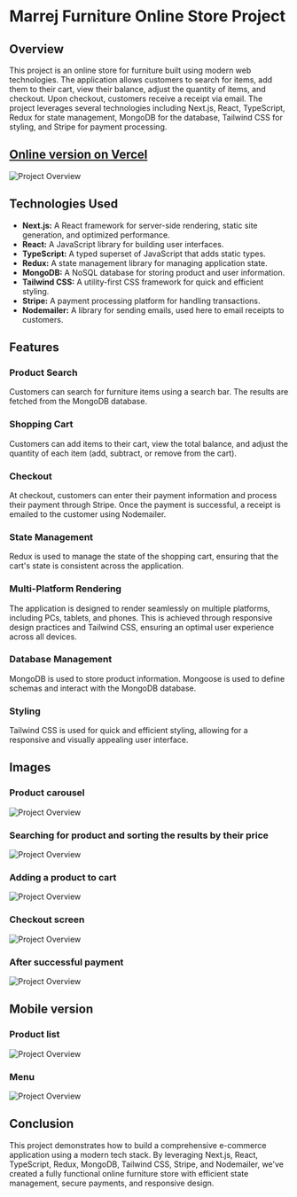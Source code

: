 # Marrej Furniture Online Store Project

## Overview

This project is an online store for furniture built using modern web technologies. The application allows customers to search for items, add them to their cart, view their balance, adjust the quantity of items, and checkout. Upon checkout, customers receive a receipt via email. The project leverages several technologies including Next.js, React, TypeScript, Redux for state management, MongoDB for the database, Tailwind CSS for styling, and Stripe for payment processing.

## [Online version on Vercel](https://marrej-furniture.vercel.app/all-products)

![Project Overview](public/readme/1.png)

## Technologies Used

- **Next.js:** A React framework for server-side rendering, static site generation, and optimized performance.
- **React:** A JavaScript library for building user interfaces.
- **TypeScript:** A typed superset of JavaScript that adds static types.
- **Redux:** A state management library for managing application state.
- **MongoDB:** A NoSQL database for storing product and user information.
- **Tailwind CSS:** A utility-first CSS framework for quick and efficient styling.
- **Stripe:** A payment processing platform for handling transactions.
- **Nodemailer:** A library for sending emails, used here to email receipts to customers.

## Features

### Product Search
Customers can search for furniture items using a search bar. The results are fetched from the MongoDB database.

### Shopping Cart
Customers can add items to their cart, view the total balance, and adjust the quantity of each item (add, subtract, or remove from the cart).

### Checkout
At checkout, customers can enter their payment information and process their payment through Stripe. Once the payment is successful, a receipt is emailed to the customer using Nodemailer.

### State Management
Redux is used to manage the state of the shopping cart, ensuring that the cart's state is consistent across the application.

### Multi-Platform Rendering
The application is designed to render seamlessly on multiple platforms, including PCs, tablets, and phones. This is achieved through responsive design practices and Tailwind CSS, ensuring an optimal user experience across all devices.

### Database Management
MongoDB is used to store product information. Mongoose is used to define schemas and interact with the MongoDB database.

### Styling
Tailwind CSS is used for quick and efficient styling, allowing for a responsive and visually appealing user interface.

## Images
### Product carousel
![Project Overview](public/readme/2.png)
### Searching for product and sorting the results by their price
![Project Overview](public/readme/3.png)
### Adding a product to cart
![Project Overview](public/readme/4.png)
### Checkout screen
![Project Overview](public/readme/5.png)
### After successful payment
![Project Overview](public/readme/6.png)

## Mobile version
### Product list
![Project Overview](public/readme/7.png)
### Menu
![Project Overview](public/readme/8.png)



## Conclusion

This project demonstrates how to build a comprehensive e-commerce application using a modern tech stack. By leveraging Next.js, React, TypeScript, Redux, MongoDB, Tailwind CSS, Stripe, and Nodemailer, we've created a fully functional online furniture store with efficient state management, secure payments, and responsive design.
